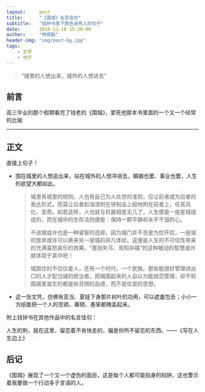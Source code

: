 ```yaml
---
layout:     post
title:      "《围城》名言佳句"
subtitle:   "钱钟书笔下那些迷死人的句子"
date:       2016-11-10 15:20:00
author:     "林佩勤"
header-img: "img/post-bg.jpg"
tags:
    - 文学
    - 句子
---
```


> “城里的人想出来，城外的人想进去”


## 前言

高三毕业的那个假期看完了钱老的《围城》，爱死他那本书里面的一个又一个经常的比喻

---

## 正文

直接上句子！

- 围在城里的人想逃出来，站在城外的人想冲进去，婚姻也罢、事业也罢，人生的欲望大都如此。

  > 城里有城里的规则，人也有自己为人处世的准则，应让前者成为后者的表达形式，而莫让后者如油漆附在铁制品上般地附在前者上，任其风化、变质。如若这样，人也就与机器相差无几了，人生便是一座座城组成的，而在城中的生存法则便是：保持一颗平静却永不干涸的心。
  >
  > 不进城或许也是一种睿智的选择，因为城门并不总是为你开启，一座城的放弃或许可以换来另一座城的非凡体验。这便是人生的不可估性带来的充满喜怒哀乐的效果。“塞翁失马，焉知非福”的这种被动的智慧或许就体现于其中吧！
  >
  > 城围住的不仅仅是人，还有一个时代，一个民族。那些能很好管理进出口的人才配当城的统治者。把城围起来的人自以为能规范管理，却不知围城里滋生的都是些丑陋的品德，而不是优良的思想。


- 这一张文凭，仿佛有亚当、夏娃下身那片树叶的功用，可以遮羞包丑；小小一方纸能把一个人的空疏、寡陋、愚笨都掩盖起来。

附上钱钟书在其他作品中的名言佳句：

人生的刺，就在这里，留恋着不肯快走的，偏是你所不留恋的东西。——《写在人生边上》

## 后记

《围城》展现了一个又一个虚伪的面目，这是每个人都可能陷身的陷阱，这也警示着我要做一个行动多于言语的人。